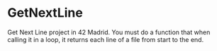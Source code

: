 # GetNextLine

Get Next Line project in 42 Madrid.
You must do a function that when calling it in a loop, it returns each line of a file from start to the end.
